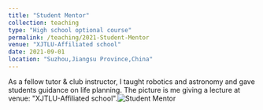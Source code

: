 ```yaml
---
title: "Student Mentor"
collection: teaching
type: "High school optional course"
permalink: /teaching/2021-Student-Mentor
venue: "XJTLU-Affiliated school"
date: 2021-09-01
location: "Suzhou,Jiangsu Province,China"
---
```


As a fellow tutor & club instructor, I taught robotics and astronomy and gave students guidance on life planning.
The picture is me giving a lecture at venue: "XJTLU-Affiliated school".![Student Mentor](https://user-images.githubusercontent.com/98693538/152961390-421690bc-4a44-4fc7-822b-b9d49ffdbd76.jpg)

